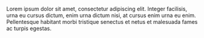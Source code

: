 Lorem ipsum dolor sit amet, consectetur adipiscing elit. Integer facilisis, urna eu cursus dictum, enim urna dictum nisi, at cursus enim urna eu enim. Pellentesque habitant morbi tristique senectus et netus et malesuada fames ac turpis egestas.
